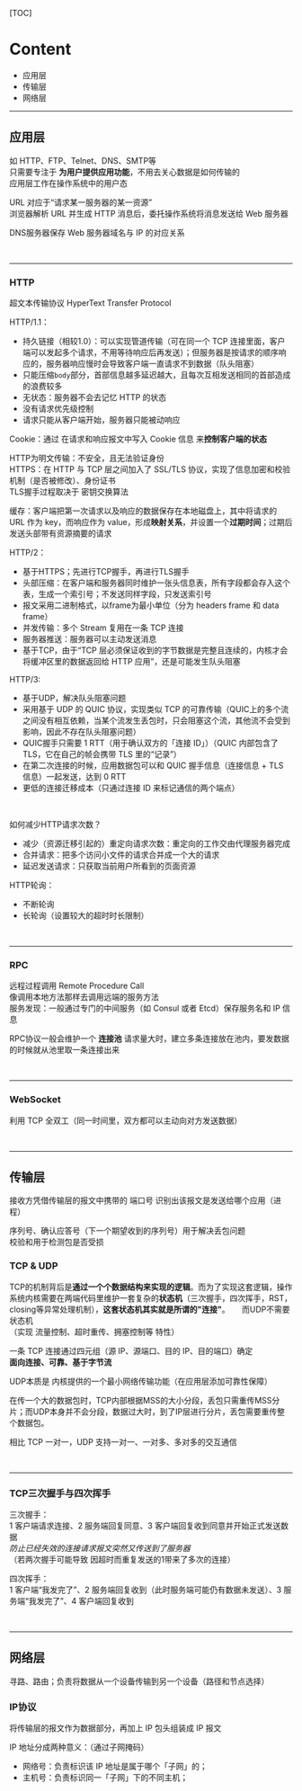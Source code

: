 [TOC]
# Content
- 应用层
- 传输层
- 网络层

------
## 应用层
如 HTTP、FTP、Telnet、DNS、SMTP等  
只需要专注于 <b>为用户提供应用功能</b>，不用去关心数据是如何传输的  
应用层工作在操作系统中的用户态  

URL 对应于“请求某一服务器的某一资源”  
浏览器解析 URL 并生成 HTTP 消息后，委托操作系统将消息发送给 Web 服务器  

DNS服务器保存 Web 服务器域名与 IP 的对应关系  

<br>

---
### HTTP
超文本传输协议 HyperText Transfer Protocol  

HTTP/1.1：
- 持久链接（相较1.0）：可以实现管道传输（可在同一个 TCP 连接里面，客户端可以发起多个请求，不用等待响应后再发送）；但服务器是按请求的顺序响应的，服务器响应慢时会导致客户端一直请求不到数据（队头阻塞）
- 只能压缩`body`部分，首部信息越多延迟越大，且每次互相发送相同的首部造成的浪费较多
- 无状态：服务器不会去记忆 HTTP 的状态    
- 没有请求优先级控制
- 请求只能从客户端开始，服务器只能被动响应

Cookie：通过 在请求和响应报文中写入 Cookie 信息 来**控制客户端的状态**  

HTTP为明文传输：不安全，且无法验证身份  
HTTPS：在 HTTP 与 TCP 层之间加入了 SSL/TLS 协议，实现了信息加密和校验机制（是否被修改）、身份证书  
TLS握手过程取决于 密钥交换算法  

缓存：客户端把第一次请求以及响应的数据保存在本地磁盘上，其中将请求的 URL 作为 key，而响应作为 value，形成<b>映射关系</b>，并设置一个<b>过期时间</b>；过期后发送头部带有资源摘要的请求  

HTTP/2：  
- 基于HTTPS；先进行TCP握手，再进行TLS握手
- 头部压缩：在客户端和服务器同时维护一张头信息表，所有字段都会存入这个表，生成一个索引号；不发送同样字段，只发送索引号
- 报文采用二进制格式，以frame为最小单位（分为 headers frame 和 data frame）
- 并发传输：多个 Stream 复用在一条 TCP 连接
- 服务器推送：服务器可以主动发送消息
- 基于TCP，由于“TCP 层必须保证收到的字节数据是完整且连续的，内核才会将缓冲区里的数据返回给 HTTP 应用”，还是可能发生队头阻塞

HTTP/3:  
- 基于UDP，解决队头阻塞问题
- 采用基于 UDP 的 QUIC 协议，实现类似 TCP 的可靠传输（QUIC上的多个流之间没有相互依赖，当某个流发生丢包时，只会阻塞这个流，其他流不会受到影响，因此不存在队头阻塞问题）
- QUIC握手只需要 1 RTT（用于确认双方的「连接 ID」）（QUIC 内部包含了 TLS，它在自己的帧会携带 TLS 里的“记录”）
- 在第二次连接的时候，应用数据包可以和 QUIC 握手信息（连接信息 + TLS 信息）一起发送，达到 0 RTT
- 更低的连接迁移成本（只通过连接 ID 来标记通信的两个端点）

<br>

如何减少HTTP请求次数？  
- 减少（资源迁移引起的）重定向请求次数：重定向的工作交由代理服务器完成
- 合并请求：把多个访问小文件的请求合并成一个大的请求
- 延迟发送请求：只获取当前用户所看到的页面资源

HTTP轮询：  
- 不断轮询
- 长轮询（设置较大的超时时长限制）

<br>

---
### RPC
远程过程调用 Remote Procedure Call  
像调用本地方法那样去调用远端的服务方法  
服务发现：一般通过专门的中间服务（如 Consul 或者 Etcd）保存服务名和 IP 信息  

RPC协议一般会维护一个 <b>连接池</b> 
请求量大时，建立多条连接放在池内，要发数据的时候就从池里取一条连接出来

<br>

---
### WebSocket
利用 TCP 全双工（同一时间里，双方都可以主动向对方发送数据）  

<br>

------
## 传输层
接收方凭借传输层的报文中携带的 端口号 识别出该报文是发送给哪个应用（进程）   

序列号、确认应答号（下一个期望收到的序列号）用于解决丢包问题  
校验和用于检测包是否受损  

### TCP & UDP
TCP的机制背后是<b>通过一个个数据结构来实现的逻辑</b>。而为了实现这套逻辑，操作系统内核需要在两端代码里维护一套复杂的<b>状态机</b>（三次握手，四次挥手，RST，closing等异常处理机制），<b>这套状态机其实就是所谓的"连接"</b>。 &emsp; 而UDP不需要状态机   
（实现 流量控制、超时重传、拥塞控制等 特性）  

一条 TCP 连接通过四元组（源 IP、源端口、目的 IP、目的端口）确定  
**面向连接、可靠、基于字节流**   

UDP本质是 内核提供的一个最小网络传输功能（在应用层添加可靠性保障）  

在传一个大的数据包时，TCP内部根据MSS的大小分段，丢包只需重传MSS分片；而UDP本身并不会分段，数据过大时，到了IP层进行分片，丢包需要重传整个数据包。  

相比 TCP 一对一，UDP 支持一对一、一对多、多对多的交互通信  

<br>

---
### TCP三次握手与四次挥手
三次握手：  
1 客户端请求连接、2 服务端回复同意、3 客户端回复收到同意并开始正式发送数据  
*防止已经失效的连接请求报文突然又传送到了服务器*  
（若两次握手可能导致 因超时而重复发送的1带来了多次的连接）  

四次挥手：  
1 客户端“我发完了”、2 服务端回复收到（此时服务端可能仍有数据未发送）、3 服务端“我发完了”、4 客户端回复收到   

<br>

------
## 网络层
寻路、路由；负责将数据从一个设备传输到另一个设备（路径和节点选择）  

### IP协议
将传输层的报文作为数据部分，再加上 IP 包头组装成 IP 报文   

IP 地址分成两种意义：（通过子网掩码）
- 网络号：负责标识该 IP 地址是属于哪个「子网」的；
- 主机号：负责标识同一「子网」下的不同主机；